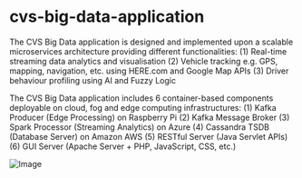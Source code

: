 # cvs-big-data-application

The CVS Big Data application is designed and implemented upon a scalable microservices architecture providing different functionalities:
(1) Real-time streaming data analytics and visualisation
(2) Vehicle tracking e.g. GPS, mapping, navigation, etc. using HERE.com and Google Map APIs
(3) Driver behaviour profiling using AI and Fuzzy Logic

The CVS Big Data application includes 6 container-based components deployable on cloud, fog and edge computing infrastructures:
(1) Kafka Producer (Edge Processing) on Raspberry Pi
(2) Kafka Message Broker
(3) Spark Processor (Streaming Analytics) on Azure
(4) Cassandra TSDB (Database Server) on Amazon AWS
(5) RESTful Server (Java Servlet APIs) 
(6) GUI Server (Apache Server + PHP, JavaScript, CSS, etc.)

![Image](https://media-exp1.licdn.com/media-proxy/ext?w=800&h=800&f=n&hash=krvwP1aMMYtviCDAN7CMw4%2FFre4%3D&ora=1%2CaFBCTXdkRmpGL2lvQUFBPQ%2CxAVta5g-0R6jnhodx1Ey9KGTqAGj6E5DQJHUA3L0CHH05IbfPWjtLMWKeLCm8UAWeHkAjQA1Kuy1EmPmFo68KonvfIh2gpHmLMH5agYUbhl4lWdI)



